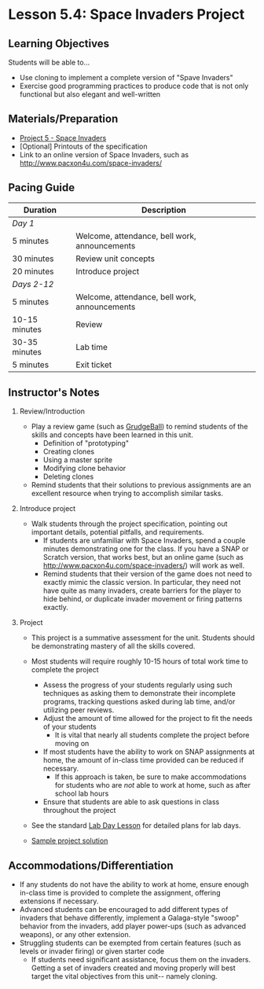 # Lesson 5.4: Space Invaders Project

## Learning Objectives

Students will be able to...

-   Use cloning to implement a complete version of "Spave Invaders"
-   Exercise good programming practices to produce code that is not only functional but also elegant and well-written

## Materials/Preparation

-   [Project 5 - Space Invaders](project_5.md)
-   [Optional] Printouts of the specification
-   Link to an online version of Space Invaders, such as <http://www.pacxon4u.com/space-invaders/> 

## Pacing Guide

| Duration      | Description                                   |
| ------------- | --------------------------------------------- |
| _Day 1_       |                                               |
| 5 minutes     | Welcome, attendance, bell work, announcements |
| 30 minutes    | Review unit concepts                          |
| 20 minutes    | Introduce project                             |
| _Days 2-12_    |                                               |
| 5 minutes     | Welcome, attendance, bell work, announcements |
| 10-15 minutes | Review                                        |
| 30-35 minutes | Lab time                                      |
| 5 minutes     | Exit ticket                                   |

## Instructor's Notes

1.  Review/Introduction
    -   Play a review game (such as [GrudgeBall](http://toengagethemall.blogspot.com/2013/02/grudgeball-review-game-where-kids-attack.html)) to remind students of the skills and concepts have been learned in this unit.
        -   Definition of "prototyping"
        -   Creating clones
        -   Using a master sprite
        -   Modifying clone behavior
        -   Deleting clones
    -   Remind students that their solutions to previous assignments are an excellent resource when trying to accomplish similar tasks.
2.  Introduce project
    -   Walk students through the project specification, pointing out important details, potential pitfalls, and requirements.
        -   If students are unfamiliar with Space Invaders, spend a couple minutes demonstrating one for the class.  If you have a SNAP or Scratch version, that works best, but an online game (such as <http://www.pacxon4u.com/space-invaders/>) will work as well.
        -   Remind students that their version of the game does not need to exactly mimic the classic version.  In particular, they need not have quite as many invaders, create barriers for the player to hide behind, or duplicate invader movement or firing patterns exactly.
3.  Project

    -   This project is a summative assessment for the unit.  Students should be demonstrating mastery of all the skills covered.
    -   Most students will require roughly 10-15 hours of total work time to complete the project
        -   Assess the progress of your students regularly using such techniques as asking them to demonstrate their incomplete programs, tracking questions asked during lab time, and/or utilizing peer reviews.
        -   Adjust the amount of time allowed for the project to fit the needs of your students
            -   It is vital that nearly all students complete the project before moving on
        -   If most students have the ability to work on SNAP assignments at home, the amount of in-class time provided can be reduced if necessary.
            -   If this approach is taken, be sure to make accommodations for students who are _not_ able to work at home, such as after school lab hours
        -   Ensure that students are able to ask questions in class throughout the project
    -   See the standard [Lab Day Lesson](lab_day_lesson.md) for detailed plans for lab days.

    -   [Sample project solution]()

## Accommodations/Differentiation

-   If any students do not have the ability to work at home, ensure enough in-class time is provided to complete the assignment, offering extensions if necessary.
-   Advanced students can be encouraged to add different types of invaders that behave differently, implement a Galaga-style "swoop" behavior from the invaders, add player power-ups (such as advanced weapons), or any other extension.
-   Struggling students can be exempted from certain features (such as levels or invader firing) or given starter code
    -   If students need significant assistance, focus them on the invaders.  Getting a set of invaders created and moving properly will best target the vital objectives from this unit-- namely cloning.

